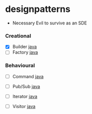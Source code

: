 # designpatterns 
- Necessary Evil to survive as an SDE 

### Creational
- [X] Builder [java](src/com/company/creational/builder)
- [ ] Factory [java]() 

### Behavioural
- [ ] Command [java]()
- [ ] Pub/Sub [java]()
- [ ] Iterator [java]()
- [ ] Visitor [java]()

